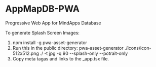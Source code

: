 # AppMapDB-PWA
Progressive Web App for MindApps Database

To generate Splash Screen Images:
1. npm install -g pwa-asset-generator
2. Run this in the public directory: pwa-asset-generator ./icons/icon-512x512.png ./ -t jpg -q 90 --splash-only --potrait-only
3. Copy meta tagas and links to the _app.tsx file.
